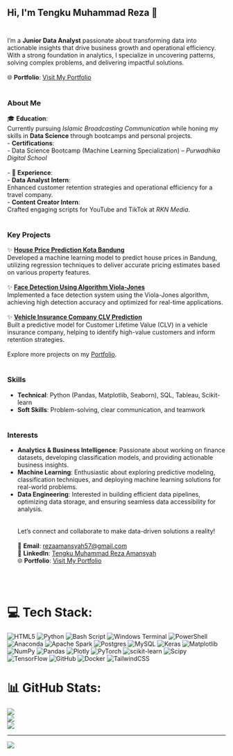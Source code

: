 ## Hi, I'm Tengku Muhammad Reza 👋  <br><br>
I’m a **Junior Data Analyst** passionate about transforming data into actionable insights that drive business growth and operational efficiency. With a strong foundation in analytics, I specialize in uncovering patterns, solving complex problems, and delivering impactful solutions.  <br><br>🌐 **Portfolio**: [Visit My Portfolio](https://rezaamansyah.github.io/web-reza-portfolio/)  <br><br>
### About Me  <br> 
🎓 **Education**:  <br>  Currently pursuing *Islamic Broadcasting Communication* while honing my skills in **Data Science** through bootcamps and personal projects.  <br>  - **Certifications**:  <br>    - Data Science Bootcamp (Machine Learning Specialization) – *Purwadhika Digital School*  <br><br>- 💼 **Experience**:  <br>  - **Data Analyst Intern**:  <br>    Enhanced customer retention strategies and operational efficiency for a travel company.  <br>  - **Content Creator Intern**:  <br>    Crafted engaging scripts for YouTube and TikTok at *RKN Media*.  <br><br>
### Key Projects  <br>
✨ **[House Price Prediction Kota Bandung](https://rezaamansyah.github.io/web-reza-portfolio/)**  <br>Developed a machine learning model to predict house prices in Bandung, utilizing regression techniques to deliver accurate pricing estimates based on various property features.  <br><br>✨ **[Face Detection Using Algorithm Viola-Jones](https://rezaamansyah.github.io/web-reza-portfolio/)**  <br>Implemented a face detection system using the Viola-Jones algorithm, achieving high detection accuracy and optimized for real-time applications.  <br><br>✨ **[Vehicle Insurance Company CLV Prediction](https://rezaamansyah.github.io/web-reza-portfolio/)**  <br>Built a predictive model for Customer Lifetime Value (CLV) in a vehicle insurance company, helping to identify high-value customers and inform retention strategies.  <br><br>Explore more projects on my [Portfolio](https://rezaamansyah.github.io/web-reza-portfolio/).  <br><br> 
### Skills  <br>
- **Technical**: Python (Pandas, Matplotlib, Seaborn), SQL, Tableau, Scikit-learn  <br>
- **Soft Skills**: Problem-solving, clear communication, and teamwork  <br><br>
### Interests  <br>
- **Analytics & Business Intelligence**: Passionate about working on finance datasets, developing classification models, and providing actionable business insights.<br>
- **Machine Learning**: Enthusiastic about exploring predictive modeling, classification techniques, and deploying machine learning solutions for real-world problems. <br>
- **Data Engineering**: Interested in building efficient data pipelines, optimizing data storage, and ensuring seamless data accessibility for analysis.
<br><br><br>Let’s connect and collaborate to make data-driven solutions a reality!  <br><br>📧 **Email**: rezaamansyah57@gmail.com  <br>🔗 **LinkedIn**: [Tengku Muhammad Reza Amansyah](https://linkedin.com/in/rezaamansyah)  <br>🌐 **Portfolio**: [Visit My Portfolio](https://rezaamansyah.github.io/web-reza-portfolio/)  <br><br><br><br>


# 💻 Tech Stack:
![HTML5](https://img.shields.io/badge/html5-%23E34F26.svg?style=for-the-badge&logo=html5&logoColor=white) ![Python](https://img.shields.io/badge/python-3670A0?style=for-the-badge&logo=python&logoColor=ffdd54) ![Bash Script](https://img.shields.io/badge/bash_script-%23121011.svg?style=for-the-badge&logo=gnu-bash&logoColor=white) ![Windows Terminal](https://img.shields.io/badge/Windows%20Terminal-%234D4D4D.svg?style=for-the-badge&logo=windows-terminal&logoColor=white) ![PowerShell](https://img.shields.io/badge/PowerShell-%235391FE.svg?style=for-the-badge&logo=powershell&logoColor=white) ![Anaconda](https://img.shields.io/badge/Anaconda-%2344A833.svg?style=for-the-badge&logo=anaconda&logoColor=white) ![Apache Spark](https://img.shields.io/badge/Apache%20Spark-FDEE21?style=for-the-badge&logo=apachespark&logoColor=black) ![Postgres](https://img.shields.io/badge/postgres-%23316192.svg?style=for-the-badge&logo=postgresql&logoColor=white) ![MySQL](https://img.shields.io/badge/mysql-4479A1.svg?style=for-the-badge&logo=mysql&logoColor=white) ![Keras](https://img.shields.io/badge/Keras-%23D00000.svg?style=for-the-badge&logo=Keras&logoColor=white) ![Matplotlib](https://img.shields.io/badge/Matplotlib-%23ffffff.svg?style=for-the-badge&logo=Matplotlib&logoColor=black) ![NumPy](https://img.shields.io/badge/numpy-%23013243.svg?style=for-the-badge&logo=numpy&logoColor=white) ![Pandas](https://img.shields.io/badge/pandas-%23150458.svg?style=for-the-badge&logo=pandas&logoColor=white) ![Plotly](https://img.shields.io/badge/Plotly-%233F4F75.svg?style=for-the-badge&logo=plotly&logoColor=white) ![PyTorch](https://img.shields.io/badge/PyTorch-%23EE4C2C.svg?style=for-the-badge&logo=PyTorch&logoColor=white) ![scikit-learn](https://img.shields.io/badge/scikit--learn-%23F7931E.svg?style=for-the-badge&logo=scikit-learn&logoColor=white) ![Scipy](https://img.shields.io/badge/SciPy-%230C55A5.svg?style=for-the-badge&logo=scipy&logoColor=%white) ![TensorFlow](https://img.shields.io/badge/TensorFlow-%23FF6F00.svg?style=for-the-badge&logo=TensorFlow&logoColor=white) ![GitHub](https://img.shields.io/badge/github-%23121011.svg?style=for-the-badge&logo=github&logoColor=white) ![Docker](https://img.shields.io/badge/docker-%230db7ed.svg?style=for-the-badge&logo=docker&logoColor=white) ![TailwindCSS](https://img.shields.io/badge/tailwindcss-%2338B2AC.svg?style=for-the-badge&logo=tailwind-css&logoColor=white)
# 📊 GitHub Stats:
![](https://github-readme-stats.vercel.app/api?username=RezaAmansyah&theme=tokyonight&hide_border=true&include_all_commits=false&count_private=false)<br/>
![](https://github-readme-streak-stats.herokuapp.com/?user=RezaAmansyah&theme=tokyonight&hide_border=true)<br/>
![](https://github-readme-stats.vercel.app/api/top-langs/?username=RezaAmansyah&theme=tokyonight&hide_border=true&include_all_commits=false&count_private=false&layout=compact)

---
[![](https://visitcount.itsvg.in/api?id=RezaAmansyah&icon=0&color=0)](https://visitcount.itsvg.in)

<!-- Proudly created with GPRM ( https://gprm.itsvg.in ) -->
